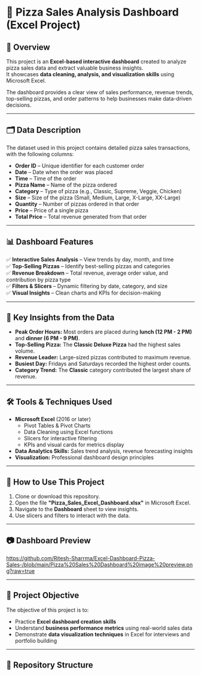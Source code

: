 # 🍕 Pizza Sales Analysis Dashboard (Excel Project)

## 📌 Overview  
This project is an **Excel-based interactive dashboard** created to analyze pizza sales data and extract valuable business insights.  
It showcases **data cleaning, analysis, and visualization skills** using Microsoft Excel.  

The dashboard provides a clear view of sales performance, revenue trends, top-selling pizzas, and order patterns to help businesses make data-driven decisions.

---

## 🗂 Data Description  

The dataset used in this project contains detailed pizza sales transactions, with the following columns:  

- **Order ID** – Unique identifier for each customer order  
- **Date** – Date when the order was placed  
- **Time** – Time of the order  
- **Pizza Name** – Name of the pizza ordered  
- **Category** – Type of pizza (e.g., Classic, Supreme, Veggie, Chicken)  
- **Size** – Size of the pizza (Small, Medium, Large, X-Large, XX-Large)  
- **Quantity** – Number of pizzas ordered in that order  
- **Price** – Price of a single pizza  
- **Total Price** – Total revenue generated from that order  

---

## 📊 Dashboard Features  

✅ **Interactive Sales Analysis** – View trends by day, month, and time  
✅ **Top-Selling Pizzas** – Identify best-selling pizzas and categories  
✅ **Revenue Breakdown** – Total revenue, average order value, and contribution by pizza type  
✅ **Filters & Slicers** – Dynamic filtering by date, category, and size  
✅ **Visual Insights** – Clean charts and KPIs for decision-making  

---

## 🔑 Key Insights from the Data  

- **Peak Order Hours:** Most orders are placed during **lunch (12 PM - 2 PM)** and **dinner (6 PM - 9 PM)**.  
- **Top-Selling Pizza:** The **Classic Deluxe Pizza** had the highest sales volume.  
- **Revenue Leader:** Large-sized pizzas contributed to maximum revenue.  
- **Busiest Day:** Fridays and Saturdays recorded the highest order counts.  
- **Category Trend:** The **Classic** category contributed the largest share of revenue.  

---

## 🛠 Tools & Techniques Used  

- **Microsoft Excel** (2016 or later)  
  - Pivot Tables & Pivot Charts  
  - Data Cleaning using Excel functions  
  - Slicers for interactive filtering  
  - KPIs and visual cards for metrics display  
- **Data Analytics Skills:** Sales trend analysis, revenue forecasting insights  
- **Visualization:** Professional dashboard design principles  

---

## 🚀 How to Use This Project  

1. Clone or download this repository.  
2. Open the file **"Pizza_Sales_Excel_Dashboard.xlsx"** in Microsoft Excel.  
3. Navigate to the **Dashboard** sheet to view insights.  
4. Use slicers and filters to interact with the data.  

---

## 📷 Dashboard Preview  

https://github.com/Ritesh-Sharrma/Excel-Dashboard-Pizza-Sales-/blob/main/Pizza%20Sales%20Dashboard%20image%20preview.png?raw=true  

---

## 🎯 Project Objective  

The objective of this project is to:  
- Practice **Excel dashboard creation skills**  
- Understand **business performance metrics** using real-world sales data  
- Demonstrate **data visualization techniques** in Excel for interviews and portfolio building  

---

## 📂 Repository Structure  

